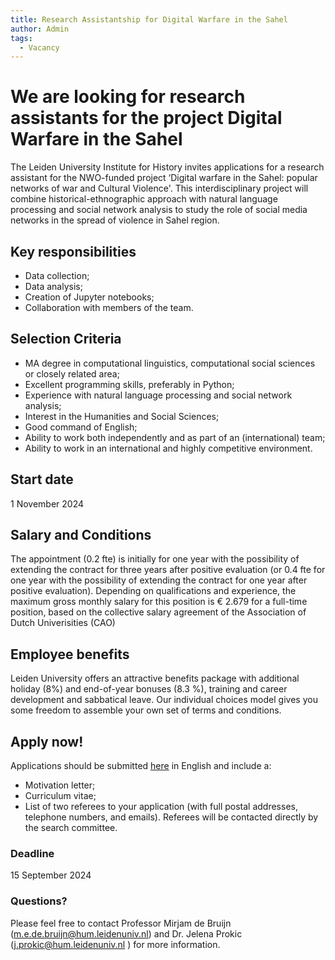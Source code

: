```yaml
---
title: Research Assistantship for Digital Warfare in the Sahel
author: Admin
tags:
  - Vacancy
---
```

# We are looking for research assistants for the project Digital Warfare in the Sahel

The Leiden University Institute for History invites applications for a research assistant for the NWO-funded project ‘Digital warfare in the Sahel: popular networks of war and Cultural Violence'. This interdisciplinary project will combine historical-ethnographic approach with natural language processing and social network analysis to study the role of social media networks in the spread of violence in Sahel region.

## Key responsibilities

- Data collection;
- Data analysis;
- Creation of Jupyter notebooks;
- Collaboration with members of the team.

## Selection Criteria

- MA degree in computational linguistics, computational social sciences or closely related area;
- Excellent programming skills, preferably in Python;
- Experience with natural language processing and social network analysis;
- Interest in the Humanities and Social Sciences;
- Good command of English;
- Ability to work both independently and as part of an (international) team;
- Ability to work in an international and highly competitive environment.

## Start date
1 November 2024

## Salary and Conditions
The appointment (0.2 fte) is initially for one year with the possibility of extending the contract for three years after positive evaluation (or 0.4 fte for one year with the possibility of extending the contract for one year after positive evaluation). Depending on qualifications and experience, the maximum gross monthly salary for this position is € 2.679 for a full-time position, based on the collective salary agreement of the Association of Dutch Univerisities (CAO)

## Employee benefits
Leiden University offers an attractive benefits package with additional holiday (8%) and end-of-year bonuses (8.3 %), training and career development and sabbatical leave. Our individual choices model gives you some freedom to assemble your own set of terms and conditions.

## Apply now!
Applications should be submitted [here](https://www.universiteitleiden.nl/vacatures/2024/q3/15071-research-assistant) in English and include a:

- Motivation letter;
- Curriculum vitae;
- List of two referees to your application (with full postal addresses, telephone numbers, and emails). Referees will be contacted directly by the search committee.

### Deadline
15 September 2024

### Questions?
Please feel free to contact Professor Mirjam de Bruijn (m.e.de.bruijn@hum.leidenuniv.nl) and Dr. Jelena Prokic (j.prokic@hum.leidenuniv.nl ) for more information.
